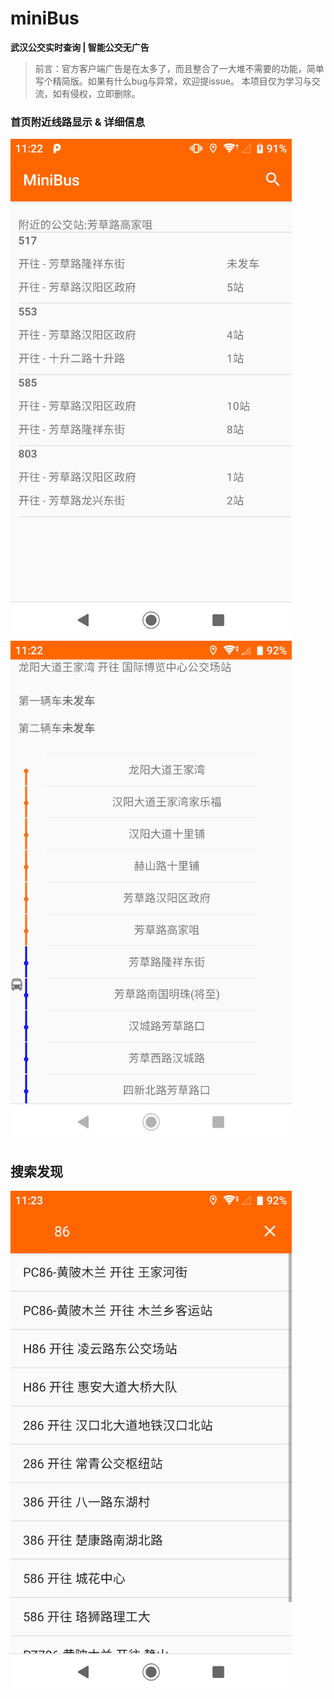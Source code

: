 # miniBus
**武汉公交实时查询 | 智能公交无广告**
>前言：官方客户端广告是在太多了，而且整合了一大堆不需要的功能，简单写个精简版。如果有什么bug与异常，欢迎提issue。
本项目仅为学习与交流，如有侵权，立即删除。
### 首页附近线路显示 & 详细信息
<img src="https://github.com/georgezzzh/miniBus/raw/master/readme_resources/Screenshot_20200824-112226.png" alt="首页显示附近线路"  height="800" aligin="left"/><img alt="线路详细信息" src="https://github.com/georgezzzh/miniBus/raw/master/readme_resources/Screenshot_20200824-112300.png" height="800" aligin="left" />
## 搜索发现
<img alt="搜索发现" src="https://github.com/georgezzzh/miniBus/raw/master/readme_resources/Screenshot_20200824-112324.png" height="800" aligin="left"/>
